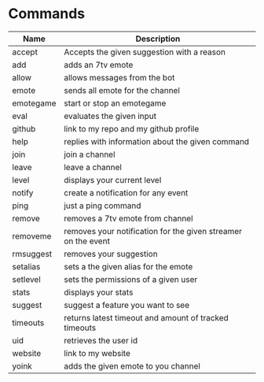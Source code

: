 # Commands

| Name | Description|
| ----- | ------ |
|accept|Accepts the given suggestion with a reason|
|add|adds an 7tv emote|
|allow|allows messages from the bot|
|emote|sends all emote for the channel|
|emotegame|start or stop an emotegame|
|eval|evaluates the given input|
|github|link to my repo and my github profile|
|help|replies with information about the given command|
|join|join a channel|
|leave|leave a channel|
|level|displays your current level|
|notify|create a notification for any event|
|ping|just a ping command|
|remove|removes a 7tv emote from channel|
|removeme|removes your notification for the given streamer on the event|
|rmsuggest|removes your suggestion|
|setalias|sets a the given alias for the emote|
|setlevel|sets the permissions of a given user|
|stats|displays your stats|
|suggest|suggest a feature you want to see|
|timeouts|returns latest timeout and amount of tracked timeouts|
|uid|retrieves the user id|
|website|link to my website|
|yoink|adds the given emote to you channel|
